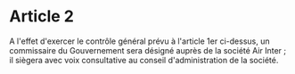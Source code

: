# Article 2

A l'effet d'exercer le contrôle général prévu à l'article 1er ci-dessus, un commissaire du Gouvernement sera désigné auprès de la société Air Inter ; il siègera avec voix consultative au conseil d'administration de la société.
